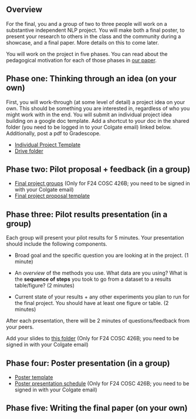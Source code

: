 ## Overview

For the final, you and a group of two to three people will work on a substantive independent NLP project. You will make both a final poster, to present your research to others in the class and the community during a showcase, and a final paper. More details on this to come later.

You will work on the project in five phases. You can read about the pedagogical motivation for each of those phases in [our paper](https://aclanthology.org/2024.teachingnlp-1.16/). 

## Phase one: Thinking through an idea (on your own)

First, you will work-through (at some level of detail) a project idea on your own. This should be something you are interested in, regardless of who you might work with in the end. You will submit an individual project idea building on a google doc template. Add a shortcut to your doc in the shared folder (you need to be logged in to your Colgate email) linked below. Additionally, post a pdf to Gradescope.

* [Individual Project Template](https://docs.google.com/document/d/18NEOXHuBX5_RSSabhmeQD0wKT9VrspAMDJLab1Qi-8A/edit?usp=sharing)
* [Drive folder](https://drive.google.com/drive/folders/1H_P7U-yJWlZgAHMJT8qDcDtMDRTTviRG?usp=drive_link)

## Phase two: Pilot proposal + feedback (in a group)

* [Final project groups](https://docs.google.com/spreadsheets/d/1RGXBPNgqQVsYPk6myhhS4TK-eHgX8s2u5a6auBXQeeo/edit?usp=sharing) (Only for F24 COSC 426B; you need to be signed in with your Colgate email)
* [Final project proposal template](https://docs.google.com/document/d/1WhDwPMXrs0_b4svbO9RI5E4jZLQHGsJNZPMMfXL79fk/edit?usp=sharing)

## Phase three: Pilot results presentation (in a group)

Each group will present your pilot results for 5 minutes. Your presentation should include the following components.  

* Broad goal and the specific question you are looking at in the project. (1 minute)

* An *overview* of the methods you use. What data are you using? What is the **sequence of steps** you took to go from a dataset to a results table/figure? (2 minutes) 

* Current state of your results + any other experiments you plan to run for the final project. You should have at least one figure or table. (2 minutes)

After each presentation, there will be 2 minutes of questions/feedback from your peers. 

Add your slides to [this folder](https://drive.google.com/drive/folders/1AzeLpIMKYLvo7jvpUqdwRp_4UtXFW0xp?usp=drive_link) (Only for F24 COSC 426B; you need to be signed in with your Colgate email)


## Phase four: Poster presentation (in a group)

* [Poster template](https://docs.google.com/presentation/d/1GGJMG_BTGtAOZLpRNaWq_JYd7sqgx72Vi5sCLR2ZhaA/edit?usp=sharing)
* [Poster presentation schedule](https://docs.google.com/spreadsheets/d/1S4PDAeQrDvTJs3lwh8T2F8QoMLIkUl2uWGLoexLiWIE/edit?usp=sharing) (Only for F24 COSC 426B; you need to be signed in with your Colgate email)

## Phase five: Writing the final paper (on your own)
